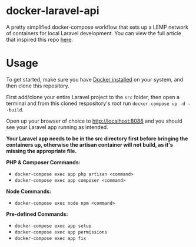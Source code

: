 # docker-laravel-api
A pretty simplified docker-compose workflow that sets up a LEMP network of containers for local Laravel development. You can view the full article that inspired this repo [here](https://medium.com/@aschmelyun).


# Usage
To get started, make sure you have [Docker installed](https://https://www.docker.com/products/docker-desktop) on your system, and then clone this repository.

First add/clone your entire Laravel project to the `src` folder, then open a terminal and from this cloned respository's root run `docker-compose up -d --build`.

Open up your browser of choice to [http://localhost:8088](http://localhost:8088) and you should see your Laravel app running as intended. 

**Your Laravel app needs to be in the src directory first before bringing the containers up, otherwise the artisan container will not build, as it's missing the appropriate file.** 

**PHP & Composer Commands:**
- `docker-compose exec app php artisan <command>`
- `docker-compose exec app composer <command>`

**Node Commands:**
- `docker-compose exec node npm <command>`

**Pre-defined Commands:**
- `docker-compose exec app setup`
- `docker-compose exec app permissions`
- `docker-compose exec app fix`